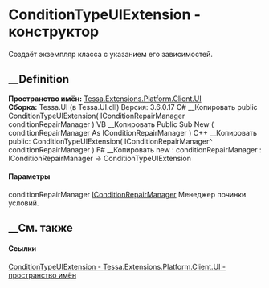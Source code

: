 # ConditionTypeUIExtension - конструктор
Создаёт экземпляр класса с указанием его зависимостей.
## __Definition
 **Пространство имён:**
[Tessa.Extensions.Platform.Client.UI](N_Tessa_Extensions_Platform_Client_UI.htm)  
 **Сборка:** Tessa.UI (в Tessa.UI.dll) Версия: 3.6.0.17
C# __Копировать
     public ConditionTypeUIExtension(
    	IConditionRepairManager conditionRepairManager
    )
VB __Копировать
     Public Sub New ( 
    	conditionRepairManager As IConditionRepairManager
    )
C++ __Копировать
     public:
    ConditionTypeUIExtension(
    	IConditionRepairManager^ conditionRepairManager
    )
F# __Копировать
     new : 
            conditionRepairManager : IConditionRepairManager -> ConditionTypeUIExtension
#### Параметры
conditionRepairManager
[IConditionRepairManager](T_Tessa_Platform_Conditions_IConditionRepairManager.htm)
Менеджер починки условий.
## __См. также
#### Ссылки
[ConditionTypeUIExtension -
](T_Tessa_Extensions_Platform_Client_UI_ConditionTypeUIExtension.htm)
[Tessa.Extensions.Platform.Client.UI - пространство
имён](N_Tessa_Extensions_Platform_Client_UI.htm)
